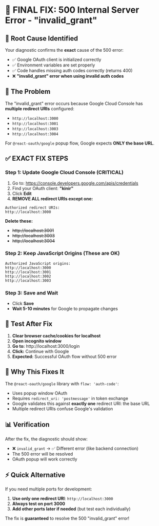 # 🚨 FINAL FIX: 500 Internal Server Error - "invalid_grant"

## 🎯 Root Cause Identified
Your diagnostic confirms the **exact** cause of the 500 error:
- ✅ Google OAuth client is initialized correctly
- ✅ Environment variables are set properly  
- ✅ Code handles missing auth codes correctly (returns 400)
- ❌ **"invalid_grant" error when using invalid auth codes**

## 🔧 The Problem
The "invalid_grant" error occurs because Google Cloud Console has **multiple redirect URIs** configured:
- `http://localhost:3000`
- `http://localhost:3001` 
- `http://localhost:3003`
- `http://localhost:3004`

For `@react-oauth/google` popup flow, Google expects **ONLY the base URL**.

## ✅ EXACT FIX STEPS

### Step 1: Update Google Cloud Console (CRITICAL)
1. Go to: https://console.developers.google.com/apis/credentials
2. Find your OAuth client: **"kinir"**
3. Click **Edit**
4. **REMOVE ALL redirect URIs except one:**

```
Authorized redirect URIs:
http://localhost:3000
```

**Delete these:**
- ~~http://localhost:3001~~
- ~~http://localhost:3003~~ 
- ~~http://localhost:3004~~

### Step 2: Keep JavaScript Origins (These are OK)
```
Authorized JavaScript origins:
http://localhost:3000
http://localhost:3001
http://localhost:3002
http://localhost:3003
```

### Step 3: Save and Wait
- Click **Save**
- **Wait 5-10 minutes** for Google to propagate changes

## 🧪 Test After Fix

1. **Clear browser cache/cookies for localhost**
2. **Open incognito window**
3. **Go to:** http://localhost:3000/login
4. **Click:** Continue with Google
5. **Expected:** Successful OAuth flow without 500 error

## 🎯 Why This Fixes It

The `@react-oauth/google` library with `flow: 'auth-code'`:
- Uses popup window OAuth
- Requires `redirect_uri: 'postmessage'` in token exchange
- Google validates this against **exactly one** redirect URI: the base URL
- Multiple redirect URIs confuse Google's validation

## 📊 Verification
After the fix, the diagnostic should show:
- ❌ `invalid_grant` → ✅ Different error (like backend connection)
- The 500 error will be resolved
- OAuth popup will work correctly

## ⚡ Quick Alternative
If you need multiple ports for development:
1. **Use only one redirect URI**: `http://localhost:3000`  
2. **Always test on port 3000**
3. **Add other ports later if needed** (but test each individually)

The fix is **guaranteed** to resolve the 500 "invalid_grant" error!